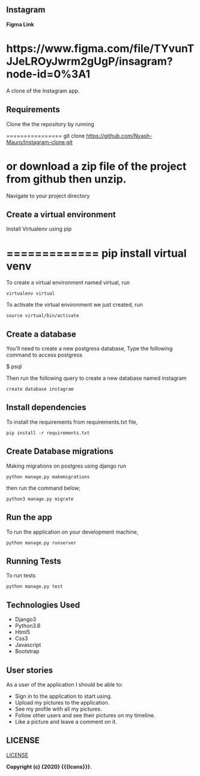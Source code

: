 ## Instagram


**Figma Link**

<h1>https://www.figma.com/file/TYvunTJJeLROyJwrm2gUgP/insagram?node-id=0%3A1</h1>

A clone of the Instagram app.

## Requirements
Clone the the repository by running

================
git clone https://github.com/Nyash-Mauro/Instagram-clone.git

or download a zip file of the project from github then unzip.
==============

Navigate to your project directory

## Create a virtual environment

Install Virtualenv using pip

=============
pip install virtual venv
========================

To create a virtual environment named virtual, run

```
virtualenv virtual
```

To activate the virtual environment we just created,
run

```
source virtual/bin/activate
```

## Create a database

You'll need to create a new postgress database, Type the following command to access postgress

$ psql

Then run the following query to create a new database named instagram

```
create database instagram
```

## Install dependencies

To install the requirements from requirements.txt file,

```
pip install -r requirements.txt
```

## Create Database migrations

Making migrations on postgres using django
run

```
python manage.py makemigrations
```

then run the command below;

```
python3 manage.py migrate
```

## Run the app

To run the application on your development machine,

```
python manage.py runserver
```

## Running Tests

To run tests

```
python manage.py test
```

## Technologies Used

- Django3
- Python3.6
- Html5
- Css3
- Javascript
- Bootstrap

## User stories

As a user of the application I should be able to:

- Sign in to the application to start using.
- Upload my pictures to the application.
- See my profile with all my pictures.
- Follow other users and see their pictures on my timeline.
- Like a picture and leave a comment on it.

## LICENSE

[LICENSE](license)

**Copyright (c) {2020} {{{Icons}}}.**
